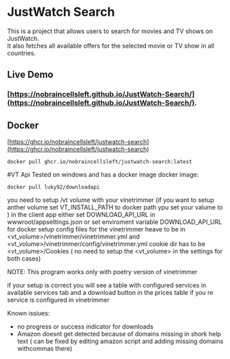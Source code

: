 # JustWatch Search

This is a project that allows users to search for movies and TV shows on JustWatch.\
It also fetches all available offers for the selected movie or TV show in all countries.

## Live Demo

### [https://nobraincellsleft.github.io/JustWatch-Search/](https://nobraincellsleft.github.io/JustWatch-Search/).


## Docker
[https://ghcr.io/nobraincellsleft/justwatch-search](https://ghcr.io/nobraincellsleft/justwatch-search)
```
docker pull ghcr.io/nobraincellsleft/justwatch-search:latest
```
#VT Api
Tested on windows and has a docker image 
docker image:
```
docker pull luky92/downloadapi
```
you need to setup /vt volume with your vinetrimmer (if you want to setup anther volume set VT_INSTALL_PATH to docker path ypu set your valume to )
in the client app either set DOWNLOAD_API_URL in wwwroot/appsettings.json or set enviroment variable DOWNLOAD_API_URL for docker setup 
config files for the vinetrimmer heave to be in <vt_volume>/vinetrimmer/vinetrimmer.yml and <vt_volume>/vinetrimmer/config/vinetrimmer.yml
cookie dir has to be <vt_volume>/Cookies ( no need to setup the <vt_volume> in the settings for both cases)

NOTE: This program works only with poetry version of vinetrimmer

if your setup is correct you will see a table with configured services in available services tab and a download button in the prices table if you re service is configured in vinetrimmer 

Known issiues:
- no progress or success indicator for downloads 
- Amazon doesnt get detected because of domains missing in shork help text ( can be fixed by editing amazon script and adding missing domains withcommas there) 
